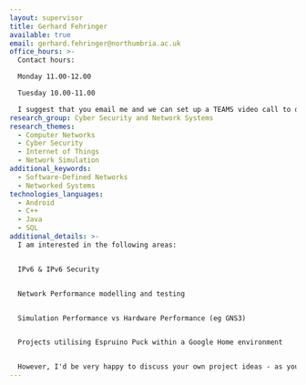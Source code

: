 ```yaml
---
layout: supervisor
title: Gerhard Fehringer
available: true
email: gerhard.fehringer@northumbria.ac.uk
office_hours: >-
  Contact hours:

  Monday 11.00-12.00

  Tuesday 10.00-11.00

  I suggest that you email me and we can set up a TEAMS video call to discuss your ideas.
research_group: Cyber Security and Network Systems
research_themes:
  - Computer Networks
  - Cyber Security
  - Internet of Things
  - Network Simulation
additional_keywords:
  - Software-Defined Networks
  - Networked Systems
technologies_languages:
  - Android
  - C++
  - Java
  - SQL
additional_details: >-
  I am interested in the following areas:


  IPv6 & IPv6 Security


  Network Performance modelling and testing


  Simulation Performance vs Hardware Performance (eg GNS3)


  Projects utilising Espruino Puck within a Google Home environment


  However, I'd be very happy to discuss your own project ideas - as you will spend a lot of time on your project I prefer if it is something that you really want to do!
---
```


